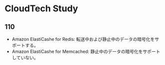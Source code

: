 # CloudTech Study

## 110

- Amazon ElastiCashe for Redis: 転送中および静止中のデータの暗号化をサポートする。
- Amazon ElastiCashe for Memcached: 静止中のデータの暗号化をサポートしていない。
